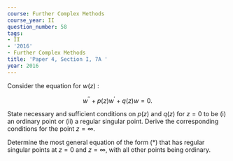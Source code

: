 ```yaml
---
course: Further Complex Methods
course_year: II
question_number: 58
tags:
- II
- '2016'
- Further Complex Methods
title: 'Paper 4, Section I, 7A '
year: 2016
---
```




Consider the equation for $w(z)$ :

$$w^{\prime \prime}+p(z) w^{\prime}+q(z) w=0 .$$

State necessary and sufficient conditions on $p(z)$ and $q(z)$ for $z=0$ to be (i) an ordinary point or (ii) a regular singular point. Derive the corresponding conditions for the point $z=\infty$.

Determine the most general equation of the form $(*)$ that has regular singular points at $z=0$ and $z=\infty$, with all other points being ordinary.
